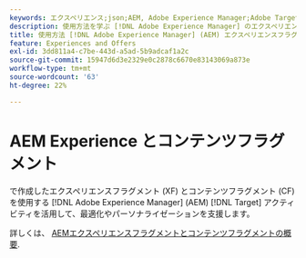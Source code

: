 ```yaml
---
keywords: エクスペリエンス;json;AEM, Adobe Experience Manager;Adobe Target へのエクスポート;エクスペリエンスフラグメント;フラグメント;XF
description: 使用方法を学ぶ [!DNL Adobe Experience Manager] のエクスペリエンスフラグメント [!DNL Adobe Target] アクティビティ。
title: 使用方法 [!DNL Adobe Experience Manager] (AEM) エクスペリエンスフラグメント？
feature: Experiences and Offers
exl-id: 3dd811a4-c7be-443d-a5ad-5b9adcaf1a2c
source-git-commit: 15947d6d3e2329e0c2878c6670e83143069a873e
workflow-type: tm+mt
source-wordcount: '63'
ht-degree: 22%

---
```


# AEM Experience とコンテンツフラグメント

で作成したエクスペリエンスフラグメント (XF) とコンテンツフラグメント (CF) を使用する [!DNL Adobe Experience Manager] (AEM) [!DNL Target] アクティビティを活用して、最適化やパーソナライゼーションを支援します。

詳しくは、 [AEMエクスペリエンスフラグメントとコンテンツフラグメントの概要](/help/main/c-integrating-target-with-mac/aem/aem-experience-and-content-fragments.md).
